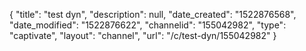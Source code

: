 {
    "title": "test dyn",
    "description": null,
    "date_created": "1522876568",
    "date_modified": "1522876622",
    "channelid": "155042982",
    "type": "captivate",
    "layout": "channel",
    "url": "\/c\/test-dyn\/155042982"
}